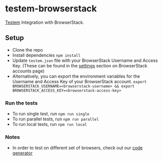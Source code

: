 # testem-browserstack

[Testem](https://github.com/testem/testem) Integration with BrowserStack.

## Setup

- Clone the repo
- Install dependencies `npm install`
- Update `testem.json` file with your BrowserStack Username and Access Key. (These can be found in the [settings](https://www.browserstack.com/accounts/settings) section on BrowserStack accounts page)
- Alternatively, you can export the environment variables for the Username and Access Key of your BrowserStack account. `export BROWSERSTACK_USERNAME=<browserstack-username> && export BROWSERSTACK_ACCESS_KEY=<browserstack-access-key>`

### Run the tests

- To run single test, run `npm run single`
- To run parallel tests, run `npm run parallel`
- To run local tests, run `npm run local`

### Notes

- In order to test on different set of browsers, check out our [code generator](https://www.browserstack.com/automate/python#setting-os-and-browser)

